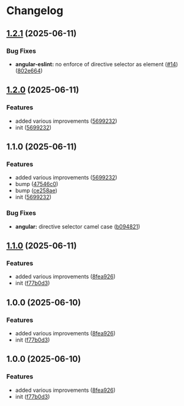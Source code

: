 # Changelog

## [1.2.1](https://github.com/OGS-GmbH/linter/compare/v1.2.0...v1.2.1) (2025-06-11)


### Bug Fixes

* **angular-eslint:** no enforce of directive selector as element ([#14](https://github.com/OGS-GmbH/linter/issues/14)) ([802e664](https://github.com/OGS-GmbH/linter/commit/802e66496d7a801501dddd69a891e87163ed0555))

## [1.2.0](https://github.com/OGS-GmbH/linter/compare/v1.1.0...v1.2.0) (2025-06-11)


### Features

* added various improvements ([5699232](https://github.com/OGS-GmbH/linter/commit/56992320e7838339a13015bf90c598b640cbe510))
* init ([5699232](https://github.com/OGS-GmbH/linter/commit/56992320e7838339a13015bf90c598b640cbe510))

## 1.1.0 (2025-06-11)


### Features

* added various improvements ([5699232](https://github.com/OGS-GmbH/linter/commit/56992320e7838339a13015bf90c598b640cbe510))
* bump ([47546c0](https://github.com/OGS-GmbH/linter/commit/47546c08ed7f0c2644eac68b17b934bc2c9077b1))
* bump ([ce258ae](https://github.com/OGS-GmbH/linter/commit/ce258ae576c13d81616928f369cd140a2ad397da))
* init ([5699232](https://github.com/OGS-GmbH/linter/commit/56992320e7838339a13015bf90c598b640cbe510))


### Bug Fixes

* **angular:** directive selector camel case ([b094821](https://github.com/OGS-GmbH/linter/commit/b09482138d484fa80bde62c0064103304f4c10aa))

## [1.1.0](https://github.com/OGS-GmbH/linter/compare/linter-v1.0.0...linter-v1.1.0) (2025-06-11)


### Features

* added various improvements ([8fea926](https://github.com/OGS-GmbH/linter/commit/8fea92639bd4690135d90999b14dd6b33982f32d))
* init ([f77b0d3](https://github.com/OGS-GmbH/linter/commit/f77b0d393db3bff11c8667cd00a38ebc0639c482))

## 1.0.0 (2025-06-10)


### Features

* added various improvements ([8fea926](https://github.com/OGS-GmbH/linter/commit/8fea92639bd4690135d90999b14dd6b33982f32d))
* init ([f77b0d3](https://github.com/OGS-GmbH/linter/commit/f77b0d393db3bff11c8667cd00a38ebc0639c482))

## 1.0.0 (2025-06-10)


### Features

* added various improvements ([8fea926](https://github.com/OGS-GmbH/linter/commit/8fea92639bd4690135d90999b14dd6b33982f32d))
* init ([f77b0d3](https://github.com/OGS-GmbH/linter/commit/f77b0d393db3bff11c8667cd00a38ebc0639c482))
